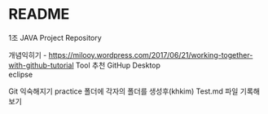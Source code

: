 # README
1조 JAVA Project Repository

개념익히기 - https://milooy.wordpress.com/2017/06/21/working-together-with-github-tutorial 
Tool 추천
  GitHup Desktop  
  eclipse

Git 익숙해지기
  practice 폴더에 각자의 폴더를 생성후(khkim) Test.md 파일 기록해보기


